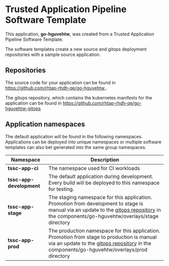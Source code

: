 # Trusted Application Pipeline Software Template

This application, **go-hguvehtw**, was created from a Trusted Application Pipeline Software Template.

The software templates create a new source and gitops deployment repositories with a sample source application. 

## Repositories

The source code for your application can be found in [https://github.com/rhtap-rhdh-qe/go-hguvehtw ](https://github.com/rhtap-rhdh-qe/go-hguvehtw ).
 
The gitops repository, which contains the kubernetes manifests for the application can be found in 
[https://github.com/rhtap-rhdh-qe/go-hguvehtw-gitops ](https://github.com/rhtap-rhdh-qe/go-hguvehtw-gitops ) 

## Application namespaces 

The default application will be found in the following namespaces. Applications can be deployed into unique namespaces or multiple software templates can also bet generated into the same group namespaces.  

|  Namespace   |  Description   |  
| -------- | -------- |
| **tssc-app-ci** | The namespace used for CI workloads |
| **tssc-app-development** | The default application during development. Every build will be deployed to this namespace for testing. |
| **tssc-app-stage** | The staging namespace for this application. Promotion from development to stage is manual via an update to the [gitops repository](https://github.com/rhtap-rhdh-qe/go-hguvehtw-gitops ) in the components/go-hguvehtw/overlays/stage directory |
| **tssc-app-prod** | The production namespace for this application. Promotion from stage to production is manual via an update to the [gitops repository](https://github.com/rhtap-rhdh-qe/go-hguvehtw-gitops ) in the components/go-hguvehtw/overlays/prod directory |